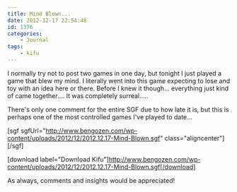 ```yaml
---
title: Mind Blown...
date: 2012-12-17 22:54:48
id: 1376
categories:
	- Journal
tags:
	- kifu
---
```


I normally try not to post two games in one day, but tonight I just played a game that blew my mind. I literally went into this game expecting to lose and toy with an idea here or there. Before I knew it though... everything just kind of came together.... It was completely surreal.....

There's only one comment for the entire SGF due to how late it is, but this is perhaps one of the most controlled games I've played to date...

[sgf sgfUrl="http://www.bengozen.com/wp-content/uploads/2012/12/2012.12.17-Mind-Blown.sgf" class="aligncenter"][/sgf]

[download label="Download Kifu"]http://www.bengozen.com/wp-content/uploads/2012/12/2012.12.17-Mind-Blown.sgf[/download]

As always, comments and insights would be appreciated!